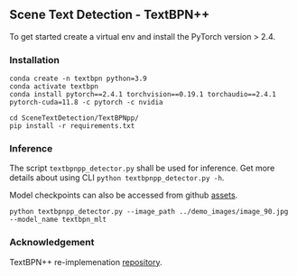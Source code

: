 ## Scene Text Detection - TextBPN++
To get started create a virtual env and install the PyTorch version > 2.4.
### Installation
```commandline
conda create -n textbpn python=3.9
conda activate textbpn
conda install pytorch==2.4.1 torchvision==0.19.1 torchaudio==2.4.1  pytorch-cuda=11.8 -c pytorch -c nvidia

cd SceneTextDetection/TextBPNpp/
pip install -r requirements.txt
```

### Inference 

The script ```textbpnpp_detector.py``` shall be used for inference. Get more details about using CLI ```python textbpnpp_detector.py -h```.

Model checkpoints can also be accessed from github [assets](https://github.com/Bhashini-IITJ/SceneTextDetection/releases/tag/TextBPN%2B%2B).
```
python textbpnpp_detector.py --image_path ../demo_images/image_90.jpg  --model_name textbpn_mlt
```

### Acknowledgement
TextBPN++ re-implemenation [repository](https://github.com/GXYM/TextBPN-Plus-Plus). 